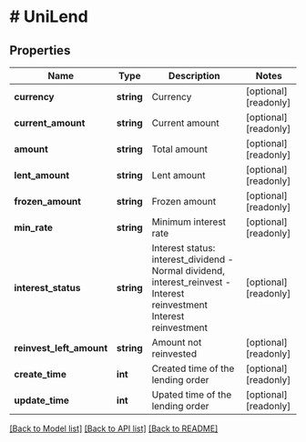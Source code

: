 # # UniLend

## Properties

Name | Type | Description | Notes
------------ | ------------- | ------------- | -------------
**currency** | **string** | Currency | [optional] [readonly] 
**current_amount** | **string** | Current amount | [optional] [readonly] 
**amount** | **string** | Total amount | [optional] [readonly] 
**lent_amount** | **string** | Lent amount | [optional] [readonly] 
**frozen_amount** | **string** | Frozen amount | [optional] [readonly] 
**min_rate** | **string** | Minimum interest rate | [optional] [readonly] 
**interest_status** | **string** | Interest status: interest_dividend - Normal dividend, interest_reinvest - Interest reinvestment Interest reinvestment | [optional] [readonly] 
**reinvest_left_amount** | **string** | Amount not reinvested | [optional] [readonly] 
**create_time** | **int** | Created time of the lending order | [optional] [readonly] 
**update_time** | **int** | Upated time of the lending order | [optional] [readonly] 

[[Back to Model list]](../../README.md#documentation-for-models) [[Back to API list]](../../README.md#documentation-for-api-endpoints) [[Back to README]](../../README.md)
